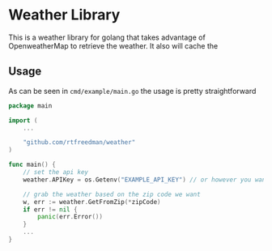 # Weather Library
This is a weather library for golang that takes advantage of OpenweatherMap to retrieve the weather. It also will cache the 
## Usage
As can be seen in `cmd/example/main.go` the usage is pretty straightforward
```go
package main

import (
    ...

	"github.com/rtfreedman/weather"
)

func main() {
	// set the api key
	weather.APIKey = os.Getenv("EXAMPLE_API_KEY") // or however you want to do it

	// grab the weather based on the zip code we want
	w, err := weather.GetFromZip(*zipCode)
	if err != nil {
		panic(err.Error())
	}
    ...
}
```
